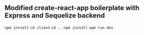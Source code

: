 
## Modified create-react-app boilerplate with Express and Sequelize backend

`npm install`
`cd client`
`cd ..`
`npm install` 
`npm run dev`
